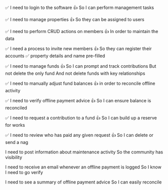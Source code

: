✅ I need to login to the software
👍 So I can perform management tasks

✅ I need to manage properties
👍 So they can be assigned to users

✅ I need to perform CRUD actions on members
👍 In order to maintain the data

✅ I need a process to invite new members
👍 So they can register their accounts
    ✅ property details and name pre-filled

✅ I need to manage funds
👍 So I can prompt and track contributions
But not delete the only fund
And not delete funds with key relationships

✅ I need to manually adjust fund balances
👍 in order to reconcile offline activity

✅ I need to verify offline payment advice
👍 So I can ensure balance is reconciled

✅ I need to request a contribution to a fund
👍 So I can build up a reserve for works

✅ I need to review who has paid any given request
👍 So I can delete or send a nag

I need to post information about maintenance activity
So the community has visibility

I need to receive an email whenever an offline payment is logged
So I know I need to go verify

I need to see a summary of offline payment advice
So I can easily reconcile
